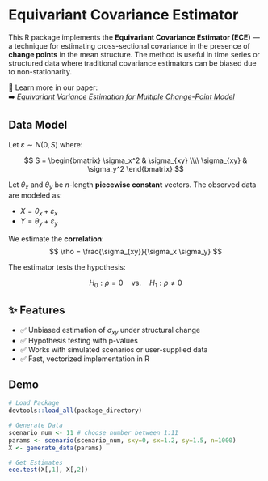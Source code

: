 # Equivariant Covariance Estimator
This R package implements the **Equivariant Covariance Estimator (ECE)** — a technique for estimating cross-sectional covariance in the presence of **change points** in the mean structure. The method is useful in time series or structured data where traditional covariance estimators can be biased due to non-stationarity.

📄 Learn more in our paper:  
➡️ [*Equivariant Variance Estimation for Multiple Change-Point Model*](https://arxiv.org/abs/2108.09431)


## Data Model
Let $\varepsilon \sim N(0, S)$ where:

$$
S = \begin{bmatrix}
\sigma_x^2 & \sigma_{xy} \\\\
\sigma_{xy} & \sigma_y^2
\end{bmatrix}
$$

Let $\theta_x$ and $\theta_y$ be $n$-length **piecewise constant** vectors. The observed data are modeled as:

- $X = \theta_x + \varepsilon_x$
- $Y = \theta_y + \varepsilon_y$

We estimate the **correlation**:
$$
\rho = \frac{\sigma_{xy}}{\sigma_x \sigma_y}
$$

The estimator tests the hypothesis:

$$
H_0: \rho = 0 \quad \text{vs.} \quad H_1: \rho \ne 0
$$

## ✨ Features

- ✅ Unbiased estimation of $\sigma_{xy}$ under structural change
- ✅ Hypothesis testing with p-values
- ✅ Works with simulated scenarios or user-supplied data
- ✅ Fast, vectorized implementation in R

## Demo
```R
# Load Package
devtools::load_all(package_directory)

# Generate Data
scenario_num <- 11 # choose number between 1:11
params <- scenario(scenario_num, sxy=0, sx=1.2, sy=1.5, n=1000)
X <- generate_data(params)

# Get Estimates
ece.test(X[,1], X[,2])
```


